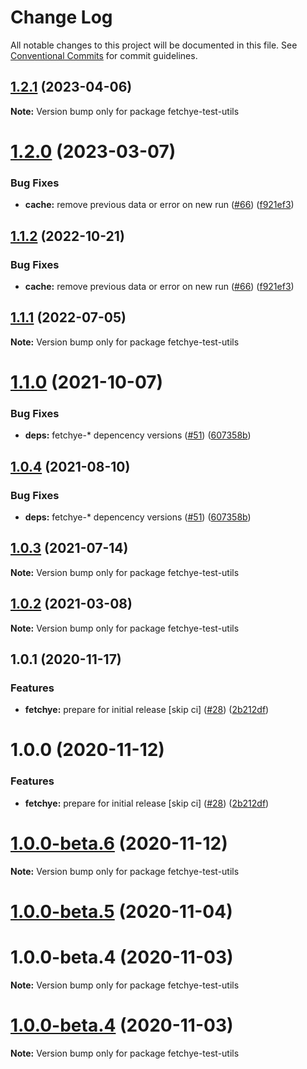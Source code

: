 # Change Log

All notable changes to this project will be documented in this file.
See [Conventional Commits](https://conventionalcommits.org) for commit guidelines.

## [1.2.1](https://github.com/americanexpress/fetchye/compare/v1.2.0...v1.2.1) (2023-04-06)

**Note:** Version bump only for package fetchye-test-utils





# [1.2.0](https://github.com/americanexpress/fetchye/compare/v1.1.0...v1.2.0) (2023-03-07)


### Bug Fixes

* **cache:** remove previous data or error on new run ([#66](https://github.com/americanexpress/fetchye/issues/66)) ([f921ef3](https://github.com/americanexpress/fetchye/commit/f921ef301c7ac28172772acccae0f6274cf76225))





## [1.1.2](https://github.com/americanexpress/fetchye/compare/v1.1.0...v1.1.2) (2022-10-21)


### Bug Fixes

* **cache:** remove previous data or error on new run ([#66](https://github.com/americanexpress/fetchye/issues/66)) ([f921ef3](https://github.com/americanexpress/fetchye/commit/f921ef301c7ac28172772acccae0f6274cf76225))





## [1.1.1](https://github.com/americanexpress/fetchye/compare/v1.1.0...v1.1.1) (2022-07-05)

**Note:** Version bump only for package fetchye-test-utils





# [1.1.0](https://github.com/americanexpress/fetchye/compare/v1.0.0...v1.1.0) (2021-10-07)


### Bug Fixes

* **deps:** fetchye-* depencency versions ([#51](https://github.com/americanexpress/fetchye/issues/51)) ([607358b](https://github.com/americanexpress/fetchye/commit/607358b6906571ab415883b4a878935d50a7bd44))





## [1.0.4](https://github.com/americanexpress/fetchye/compare/v1.0.0...v1.0.4) (2021-08-10)


### Bug Fixes

* **deps:** fetchye-* depencency versions ([#51](https://github.com/americanexpress/fetchye/issues/51)) ([607358b](https://github.com/americanexpress/fetchye/commit/607358b6906571ab415883b4a878935d50a7bd44))





## [1.0.3](https://github.com/americanexpress/fetchye/compare/v1.0.0...v1.0.3) (2021-07-14)

**Note:** Version bump only for package fetchye-test-utils





## [1.0.2](https://github.com/americanexpress/fetchye/compare/v1.0.0...v1.0.2) (2021-03-08)

**Note:** Version bump only for package fetchye-test-utils





## 1.0.1 (2020-11-17)


### Features

* **fetchye:** prepare for initial release [skip ci] ([#28](https://github.com/americanexpress/fetchye/issues/28)) ([2b212df](https://github.com/americanexpress/fetchye/commit/2b212df8fab4405e2b7c51ad687a280cfe27ebbd))





# 1.0.0 (2020-11-12)


### Features

* **fetchye:** prepare for initial release [skip ci] ([#28](https://github.com/americanexpress/fetchye/issues/28)) ([2b212df](https://github.com/americanexpress/fetchye/commit/2b212df8fab4405e2b7c51ad687a280cfe27ebbd))





# [1.0.0-beta.6](https://github.com/americanexpress/fetchye/compare/v1.0.0-beta.5...v1.0.0-beta.6) (2020-11-12)

**Note:** Version bump only for package fetchye-test-utils





# [1.0.0-beta.5](https://github.com/americanexpress/fetchye/compare/v1.0.0-beta.3...v1.0.0-beta.5) (2020-11-04)



# 1.0.0-beta.4 (2020-11-03)

**Note:** Version bump only for package fetchye-test-utils





# [1.0.0-beta.4](https://github.com/americanexpress/fetchye/compare/v1.0.0-beta.3...v1.0.0-beta.4) (2020-11-03)

**Note:** Version bump only for package fetchye-test-utils
